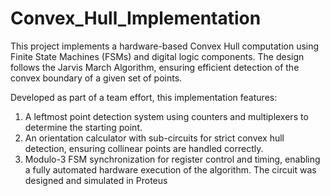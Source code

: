 # Convex_Hull_Implementation
This project implements a hardware-based Convex Hull computation using Finite State Machines (FSMs) and digital logic components. The design follows the Jarvis March Algorithm, ensuring efficient detection of the convex boundary of a given set of points.

Developed as part of a team effort, this implementation features:
1. A leftmost point detection system using counters and multiplexers to determine the starting point.
2. An orientation calculator with sub-circuits for strict convex hull detection, ensuring collinear points are handled correctly.
3. Modulo-3 FSM synchronization for register control and timing, enabling a fully automated hardware execution of the algorithm.
The circuit was designed and simulated in Proteus
